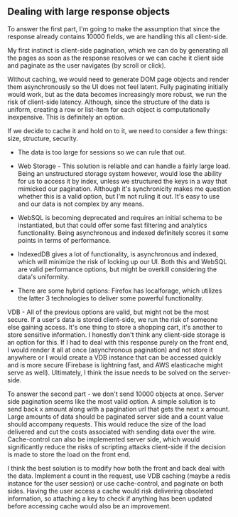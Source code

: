 Dealing with large response objects
---

To answer the first part, I'm going to make the assumption that since the response already contains 10000 fields, we are handling this all client-side. 

My first instinct is client-side pagination, which we can do by generating all the pages as soon as the response resolves or we can cache it client side and paginate as the user navigates (by scroll or click).

Without caching, we would need to generate DOM page objects and render them asynchronously so the UI does not feel latent.  Fully paginating initially would work, but as the data becomes increasingly more robust, we run the risk of client-side latency. Although, since the structure of the data is uniform, creating a row or list-item for each object is computationally inexpensive. This is definitely an option.

If we decide to cache it and hold on to it, we need to consider a few things: size, structure, security. 

- The data is too large for sessions so we can rule that out.

- Web Storage - This solution is reliable and can handle a fairly large load. Being an unstructured storage system however, would lose the ability for us to access it by index, unless we structured the keys in a way that mimicked our pagination. Although it's synchronicity makes me question whether this is a valid option, but I'm not ruling it out. It's easy to use and our data is not complex by any means.

- WebSQL is becoming deprecated and requires an initial schema to be instantiated, but that could offer some fast filtering and analytics functionality. Being asynchronous and indexed definitely scores it some points in terms of performance.

- IndexedDB gives a lot of functionality, is asynchronous and indexed, which will minimize the risk of locking up our UI. Both this and WebSQL are valid performance options, but might be overkill considering the data's uniformity.

- There are some hybrid options: Firefox has localforage, which utilizes the latter 3 technologies to deliver some powerful functionality.

VDB - All of the previous options are valid, but might not be the most secure. If a user's data is stored client-side, we run the risk of someone else gaining access. It's one thing to store a shopping cart, it's another to store sensitive information. I honestly don't think any client-side storage is an option for this. If I had to deal with this response purely on the front end, I would render it all at once (asynchronous pagination) and not store it anywhere or I would create a VDB instance that can be accessed quickly and is more secure (Firebase is lightning fast, and AWS elasticache might serve as well). Ultimately, I think the issue needs to be solved on the server-side.

To answer the second part - we don't send 10000 objects at once. Server side pagination seems like the most valid option. A simple solution is to send back x amount along with a pagination url that gets the next x amount. Large amounts of data should be paginated server side and a count value should accompany requests. This would reduce the size of the load delivered and cut the costs associated with sending data over the wire. Cache-control can also be implemented server side, which would significantly reduce the risks of scripting attacks client-side if the decision is made to store the load on the front end.

I think the best solution is to modify how both the front and back deal with the data. Implement a count in the request, use VDB caching (maybe a redis instance for the user session) or use cache-control, and paginate on both sides. Having the user access a cache would risk delivering obsoleted information, so attaching a key to check if anything has been updated before accessing cache would also be an improvement.
